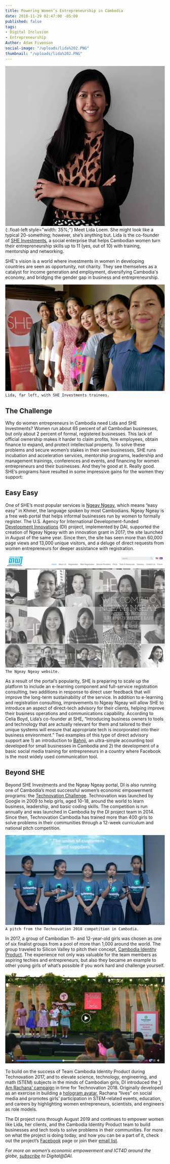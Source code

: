 ```yaml
---
title: Powering Women’s Entrepreneurship in Cambodia
date: 2018-11-29 02:47:00 -05:00
published: false
tags:
- Digital Inclusion
- Entrepreneurship
Author: Adam Fivenson
social-image: "/uploads/lida%202.PNG"
thumbnail: "/uploads/lida%202.PNG"
---
```


![lida.jpg](/uploads/lida.jpg){:.float-left style="width: 35%;"}
Meet Lida Loem. She might look like a typical 20-something; however, she’s anything but. Lida is the co-founder of [SHE Investments](https://www.sheinvestments.com/), a social enterprise that helps Cambodian women turn their entrepreneurship skills up to 11 (yes, out of 10) with training, mentorship and networking. 

SHE's vision is a world where investments in women in developing countries are seen as opportunity, not charity. They see themselves as a catalyst for income generation and employment, diversifying Cambodia's economy, and bridging the gender gap in business and entrepreneurship. 

<!--more-->

![lida 2.PNG](/uploads/lida%202.PNG)`Lida, far left, with SHE Investments trainees.`

## The Challenge

Why do women entrepreneurs in Cambodia need Lida and SHE Investments? Women run about 65 percent of all Cambodian businesses, but only about 2 percent of formal, registered businesses. This lack of official ownership makes it harder to claim profits, hire employees, obtain finance to expand, and protect intellectual property. To solve these problems and secure women’s stakes in their own businesses, SHE runs incubation and acceleration services, mentorship programs, leadership and management trainings, conferences and events, and financing for women entrepreneurs and their businesses. And they’re good at it. Really good. SHE’s programs have resulted in some impressive gains for the women they support:

<script id="infogram_0_6eb0600a-ef99-4cab-9bf4-d821350eac62" title="Cambodia WEE" src="https://e.infogram.com/js/dist/embed.js?rqB" type="text/javascript"></script>

## Easy Easy

One of SHE’s most popular services is [Ngeay Ngeay](http://ngeayngeay.co/), which means “easy easy” in Khmer, the language spoken by most Cambodians. Ngeay Ngeay is a free web portal that helps informal businesses run by women to formally register. The U.S. Agency for International Development-funded [Development Innovations](https://www.dai.com/our-work/projects/cambodia-development-innovations) (DI) project, implemented by DAI, supported the creation of Ngeay Ngeay with an innovation grant in 2017; the site launched in August of the same year. Since then, the site has seen more than 60,000 page views and 13,000 unique visitors, and a deluge of direct requests from women entrepreneurs for deeper assistance with registration.

![ngeay.PNG](/uploads/ngeay.PNG)`The Ngeay Ngeay website.`

As a result of the portal’s popularity, SHE is preparing to scale up the platform to include an e-learning component and full-service registration consulting, two additions in response to direct user feedback that will improve the long-term sustainability of the service. In addition to e-learning and registration consulting, improvements to Ngeay Ngeay will allow SHE to introduce an aspect of direct-tech advisory for their clients, helping improve their business operations and communications capability. According to Celia Boyd, Lida’s co-founder at SHE, “Introducing business owners to tools and technology that are actually relevant for them and tailored to their unique systems will ensure that appropriate tech is incorporated into their business environment.” Two examples of this type of direct advisory support are 1) an introduction to [Bahnji](https://banhji.com/), an ultra-simple accounting tool developed for small businesses in Cambodia and 2) the development of a basic social media training for entrepreneurs in a country where Facebook is the most widely used communication tool.

## Beyond SHE

Beyond SHE Investments and the Ngeay Ngeay portal, DI is also running one of Cambodia’s most successful women’s economic empowerment programs: the [Technovation Challenge](https://technovationchallenge.org/). Technovation was launched by Google in 2009 to help girls, aged 10-18, around the world to learn business, leadership, and basic coding skills. The competition is run annually and was launched in Cambodia by the DI project team in 2014. Since then, Technovation Cambodia has trained more than 400 girls to solve problems in their communities through a 12-week curriculum and national pitch competition.

![Cambodia technovation.jpg](/uploads/Cambodia%20technovation.jpg)`A pitch from the Technovation 2018 competition in Cambodia.`

In 2017, a group of Cambodian 11- and 12-year-old girls was chosen as one of six finalist groups from a pool of more than 1,000 around the world. The group traveled to Silicon Valley to pitch their concept, [Cambodia Identity Product](http://geeksincambodia.com/cambodia-identity-product-the-cambodian-team-that-made-it-to-the-technovation-world-pitch-in-silicon-valley/). The experience not only was valuable for the team members as aspiring techies and entrepreneurs, but also they became an example to other young girls of what’s possible if you work hard and challenge yourself.

[![Team Cambodia Identity Product](/uploads/video%20play.PNG)](https://www.facebook.com/USAIDCambodia/videos/688060878056331/)

To build on the success of Team Cambodia Identity Product during Technovation 2017, and to elevate science, technology, engineering, and math (STEM) subjects in the minds of Cambodian girls, DI introduced the [‘I Am Rachana’ campaign](https://www.facebook.com/iamrachanatech/) in time for Technovation 2018. Originally developed as an exercise in building a [hologram avatar](https://www.development-innovations.org/blog/make-your-own-hologram-bring-iamrachana-to-life/), Rachana “lives” on social media and promotes girls’ participation in STEM-related events, education, and careers by highlighting women entrepreneurs, scientists, and engineers as role models.

The DI project runs through August 2019 and continues to empower women like Lida, her clients, and the Cambodia Identity Product team to build businesses and tech tools to solve problems in their communities. For more on what the project is doing today, and how you can be a part of it, check out the project’s [Facebook](https://www.facebook.com/DevInnoKH/) page or join their [email list](https://us3.list-manage.com/subscribe?u=eafe5ec46ecedb90b797eaa84&id=ee4ebac9e9).

*For more on women’s economic empowerment and ICT4D around the globe, [subscribe](https://dai.us19.list-manage.com/subscribe?u=9cb0638e1f8d7224ba7058efa&id=67e58edf98) to Digital@DAI.*